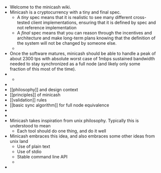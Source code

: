 - Welcome to the minicash wiki.
- Minicash is a cryptocurrency with a tiny and final spec.
	- A *tiny* spec means that it is realistic to see many different cross-tested client implementations, ensuring that it is defined by spec and not reference implementation
	- A *final* spec means that you can reason through the incentives and architecture and make long-term plans knowing that the definition of the system will not be changed by someone else.
	-
- Once the software matures, minicash should be able to handle a peak of about 2300 tps with absolute worst case of 1mbps sustained bandwidth needed to stay synchronized as a full node (and likely only some fraction of this most of the time).
-
	-
-
- [[philosophy]] and design context
- [[principles]] of minicash
- [[validation]] rules
- [[basic sync algorithm]] for full node equivalence
-
-
- Minicash takes inspiration from unix philosophy. Typically this is understood to mean
	- Each tool should do one thing, and do it well
- Minicash embraces this idea, and also embraces some other ideas from unix land
	- Use of plain text
	- Use of stdio
	- Stable command line API
	-
-